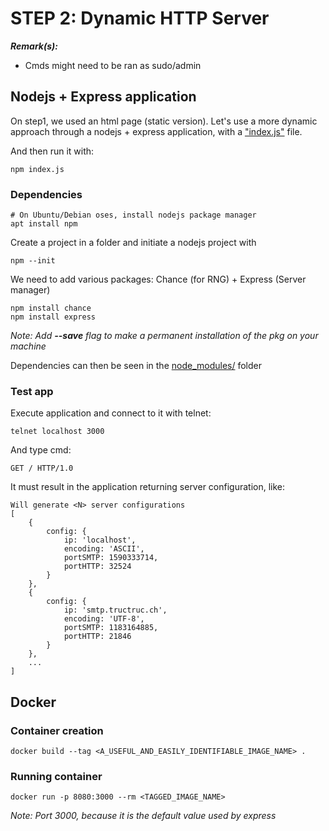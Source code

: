 
# STEP 2: Dynamic HTTP Server

***Remark(s):***

- Cmds might need to be ran as sudo/admin

## Nodejs + Express application

On step1, we used an html page (static version). Let's use a more dynamic approach through a nodejs + express application, with a ["index.js"](src/index.js) file.

And then run it with:

```shell
npm index.js
```

### Dependencies

```shell
# On Ubuntu/Debian oses, install nodejs package manager
apt install npm
```

Create a project in a folder and initiate a nodejs project with 

```shell
npm --init
```

We need to add various packages: Chance (for RNG) + Express (Server manager)

```shell
npm install chance
npm install express
```

*Note: Add **--save** flag to make a permanent installation of the pkg on your machine*

Dependencies can then be seen in the [node_modules/](src/node_modules) folder

### Test app

Execute application and connect to it with telnet:

```shell
telnet localhost 3000
```

And type cmd: 

```shell
GET / HTTP/1.0
```

It must result in the application returning server configuration, like:

```text
Will generate <N> server configurations
[
    {
        config: {
            ip: 'localhost',
            encoding: 'ASCII',
            portSMTP: 1590333714,
            portHTTP: 32524
        }
    },
    {
        config: {
            ip: 'smtp.tructruc.ch',
            encoding: 'UTF-8',
            portSMTP: 1183164885,
            portHTTP: 21846
        }
    },
    ...
]
```

## Docker

### Container creation

```shell
docker build --tag <A_USEFUL_AND_EASILY_IDENTIFIABLE_IMAGE_NAME> .
```

### Running container

```shell
docker run -p 8080:3000 --rm <TAGGED_IMAGE_NAME>
```

*Note: Port 3000, because it is the default value used by express*

